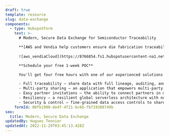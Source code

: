 ```yaml
---
draft: true
template: resource
slug: data-exchange
components:
  - type: HubspotForm
    text: >-
      # Modern, Secure Data Exchange for Semiconductor Traceability

      **[AWS and Vendia help customers ensure die fabrication traceability across systems and organizations – while protecting IP – with the world’s most powerful real-time data sharing platform. Learn More.](https://8766854.fs1.hubspotusercontent-na1.net/hubfs/8766854/AWS%20Collateral/AWS%20+%20Vendia%20Semi-Conductor%20Traceability.pdf)**
      
      ![aws_vendiaCloud](https://8766854.fs1.hubspotusercontent-na1.net/hubfs/8766854/aws_vendiaCloud.png)

      **Schedule your free 1-week POC**

      You'll get four free hours with one of our experienced solutions architects who will help you turn your data model into a working POC that includes: 

      - Full traceability – share data with full lineage, auditing, and immutability
      - Multi-party sharing – an application that empowers multi-party, secure data sharing.
      - Easy partner invitations – the ability to connect partners in minutes, not weeks.
      - Resiliency – a resilient global serverless architecture with no operational overhead.
      - Security & control – fine-grained data access controls to share with confidence with any number of partners.
    formId: 00fb1908-de4f-4f21-bc6b-fb719388749b
seo:
  title: Modern, Secure Data Exchange
updatedBy: Hugues Tennier
updatedAt: 2022-11-29T03:45:13.428Z
---
```

